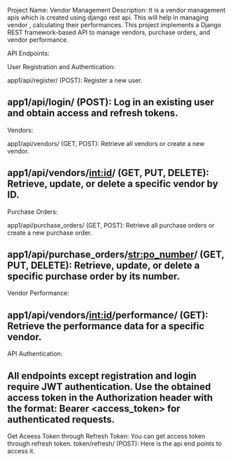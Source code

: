 Project Name: Vendor Management
Description: It is a vendor management apis which is created using django rest api. This will help in managing vendor , calculating their performances.
This project implements a Django REST framework-based API to manage vendors, purchase orders, and vendor performance.

API Endpoints:

User Registration and Authentication:

app1/api/register/ (POST): Register a new user.

app1/api/login/ (POST): Log in an existing user and obtain access and refresh tokens.
-----------------------------
Vendors:

app1/api/vendors/ (GET, POST): Retrieve all vendors or create a new vendor.

app1/api/vendors/<int:id>/ (GET, PUT, DELETE): Retrieve, update, or delete a specific vendor by ID.
------------------------
Purchase Orders:

app1/api/purchase_orders/ (GET, POST): Retrieve all purchase orders or create a new purchase order.

app1/api/purchase_orders/<str:po_number>/ (GET, PUT, DELETE): Retrieve, update, or delete a specific purchase order by its number.
--------------------
Vendor Performance:

app1/api/vendors/<int:id>/performance/ (GET): Retrieve the performance data for a specific vendor.
--------------------------
API Authentication:

All endpoints except registration and login require JWT authentication. Use the obtained access token in the Authorization header with the format: Bearer <access_token> for authenticated requests.
-------------------------------
Get Aceess Token through Refresh Token:
You can get access token through refresh token.
token/refresh/ (POST): Here is the api end points to access it.
